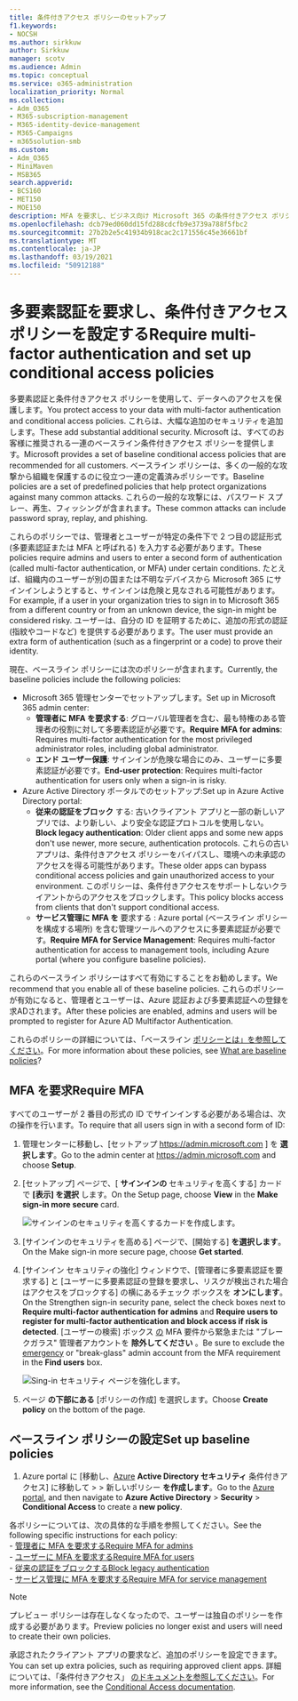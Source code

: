 ```yaml
---
title: 条件付きアクセス ポリシーのセットアップ
f1.keywords:
- NOCSH
ms.author: sirkkuw
author: Sirkkuw
manager: scotv
ms.audience: Admin
ms.topic: conceptual
ms.service: o365-administration
localization_priority: Normal
ms.collection:
- Adm_O365
- M365-subscription-management
- M365-identity-device-management
- M365-Campaigns
- m365solution-smb
ms.custom:
- Adm_O365
- MiniMaven
- MSB365
search.appverid:
- BCS160
- MET150
- MOE150
description: MFA を要求し、ビジネス向け Microsoft 365 の条件付きアクセス ポリシーを設定する方法について説明します。
ms.openlocfilehash: dcb79ed060dd15fd288cdcfb9e3739a788f5fbc2
ms.sourcegitcommit: 27b2b2e5c41934b918cac2c171556c45e36661bf
ms.translationtype: MT
ms.contentlocale: ja-JP
ms.lasthandoff: 03/19/2021
ms.locfileid: "50912188"
---
```

# <a name="require-multi-factor-authentication-and-set-up-conditional-access-policies"></a><span data-ttu-id="76800-103">多要素認証を要求し、条件付きアクセス ポリシーを設定する</span><span class="sxs-lookup"><span data-stu-id="76800-103">Require multi-factor authentication and set up conditional access policies</span></span>

<span data-ttu-id="76800-104">多要素認証と条件付きアクセス ポリシーを使用して、データへのアクセスを保護します。</span><span class="sxs-lookup"><span data-stu-id="76800-104">You protect access to your data with multi-factor authentication and conditional access policies.</span></span> <span data-ttu-id="76800-105">これらは、大幅な追加のセキュリティを追加します。</span><span class="sxs-lookup"><span data-stu-id="76800-105">These add substantial additional security.</span></span> <span data-ttu-id="76800-106">Microsoft は、すべてのお客様に推奨される一連のベースライン条件付きアクセス ポリシーを提供します。</span><span class="sxs-lookup"><span data-stu-id="76800-106">Microsoft provides a set of baseline conditional access policies that are recommended for all customers.</span></span> <span data-ttu-id="76800-107">ベースライン ポリシーは、多くの一般的な攻撃から組織を保護するのに役立つ一連の定義済みポリシーです。</span><span class="sxs-lookup"><span data-stu-id="76800-107">Baseline policies are a set of predefined policies that help protect organizations against many common attacks.</span></span> <span data-ttu-id="76800-108">これらの一般的な攻撃には、パスワード スプレー、再生、フィッシングが含まれます。</span><span class="sxs-lookup"><span data-stu-id="76800-108">These common attacks can include password spray, replay, and phishing.</span></span>

<span data-ttu-id="76800-109">これらのポリシーでは、管理者とユーザーが特定の条件下で 2 つ目の認証形式 (多要素認証または MFA と呼ばれる) を入力する必要があります。</span><span class="sxs-lookup"><span data-stu-id="76800-109">These policies require admins and users to enter a second form of authentication (called multi-factor authentication, or MFA) under certain conditions.</span></span> <span data-ttu-id="76800-110">たとえば、組織内のユーザーが別の国または不明なデバイスから Microsoft 365 にサインインしようとすると、サインインは危険と見なされる可能性があります。</span><span class="sxs-lookup"><span data-stu-id="76800-110">For example, if a user in your organization tries to sign in to Microsoft 365 from a different country or from an unknown device, the sign-in might be considered risky.</span></span> <span data-ttu-id="76800-111">ユーザーは、自分の ID を証明するために、追加の形式の認証 (指紋やコードなど) を提供する必要があります。</span><span class="sxs-lookup"><span data-stu-id="76800-111">The user must provide an extra form of authentication (such as a fingerprint or a code) to prove their identity.</span></span>

<span data-ttu-id="76800-112">現在、ベースライン ポリシーには次のポリシーが含まれます。</span><span class="sxs-lookup"><span data-stu-id="76800-112">Currently, the baseline policies include the following policies:</span></span>

- <span data-ttu-id="76800-113">Microsoft 365 管理センターでセットアップします。</span><span class="sxs-lookup"><span data-stu-id="76800-113">Set up in Microsoft 365 admin center:</span></span>
  - <span data-ttu-id="76800-114">**管理者に MFA を要求する**: グローバル管理者を含む、最も特権のある管理者の役割に対して多要素認証が必要です。</span><span class="sxs-lookup"><span data-stu-id="76800-114">**Require MFA for admins**: Requires multi-factor authentication for the most privileged administrator roles, including global administrator.</span></span>
  - <span data-ttu-id="76800-115">**エンド ユーザー保護**: サインインが危険な場合にのみ、ユーザーに多要素認証が必要です。</span><span class="sxs-lookup"><span data-stu-id="76800-115">**End-user protection**: Requires multi-factor authentication for users only when a sign-in is risky.</span></span> 
- <span data-ttu-id="76800-116">Azure Active Directory ポータルでのセットアップ:</span><span class="sxs-lookup"><span data-stu-id="76800-116">Set up in Azure Active Directory portal:</span></span>
  - <span data-ttu-id="76800-117">**従来の認証をブロック** する: 古いクライアント アプリと一部の新しいアプリでは、より新しい、より安全な認証プロトコルを使用しない。</span><span class="sxs-lookup"><span data-stu-id="76800-117">**Block legacy authentication**: Older client apps and some new apps don't use newer, more secure, authentication protocols.</span></span> <span data-ttu-id="76800-118">これらの古いアプリは、条件付きアクセス ポリシーをバイパスし、環境への未承認のアクセスを得る可能性があります。</span><span class="sxs-lookup"><span data-stu-id="76800-118">These older apps can bypass conditional access policies and gain unauthorized access to your environment.</span></span> <span data-ttu-id="76800-119">このポリシーは、条件付きアクセスをサポートしないクライアントからのアクセスをブロックします。</span><span class="sxs-lookup"><span data-stu-id="76800-119">This policy blocks access from clients that don't support conditional access.</span></span> 
  - <span data-ttu-id="76800-120">**サービス管理に MFA を** 要求する : Azure portal (ベースライン ポリシーを構成する場所) を含む管理ツールへのアクセスに多要素認証が必要です。</span><span class="sxs-lookup"><span data-stu-id="76800-120">**Require MFA for Service Management**: Requires multi-factor authentication for access to management tools, including Azure portal (where you configure baseline policies).</span></span>

<span data-ttu-id="76800-121">これらのベースライン ポリシーはすべて有効にすることをお勧めします。</span><span class="sxs-lookup"><span data-stu-id="76800-121">We recommend that you enable all of these baseline policies.</span></span> <span data-ttu-id="76800-122">これらのポリシーが有効になると、管理者とユーザーは、Azure 認証および多要素認証への登録を求ADされます。</span><span class="sxs-lookup"><span data-stu-id="76800-122">After these policies are enabled, admins and users will be prompted to register for Azure AD Multifactor Authentication.</span></span>

<span data-ttu-id="76800-123">これらのポリシーの詳細については、「ベースライン [ポリシーとは」を参照してください](/azure/active-directory/conditional-access/concept-baseline-protection)。</span><span class="sxs-lookup"><span data-stu-id="76800-123">For more information about these policies, see [What are baseline policies](/azure/active-directory/conditional-access/concept-baseline-protection)?</span></span>

## <a name="require-mfa"></a><span data-ttu-id="76800-124">MFA を要求</span><span class="sxs-lookup"><span data-stu-id="76800-124">Require MFA</span></span>

<span data-ttu-id="76800-125">すべてのユーザーが 2 番目の形式の ID でサインインする必要がある場合は、次の操作を行います。</span><span class="sxs-lookup"><span data-stu-id="76800-125">To require that all users sign in with a second form of ID:</span></span>

1. <span data-ttu-id="76800-126">管理センターに移動し、[セットアップ <a href="https://go.microsoft.com/fwlink/p/?linkid=837890" target="_blank">https://admin.microsoft.com</a> ] を **選択します**。</span><span class="sxs-lookup"><span data-stu-id="76800-126">Go to the admin center at <a href="https://go.microsoft.com/fwlink/p/?linkid=837890" target="_blank">https://admin.microsoft.com</a> and choose **Setup**.</span></span>

2. <span data-ttu-id="76800-127">[セットアップ] ページで、[ **サインインの** セキュリティを高くする] カードで **[表示] を選択** します。</span><span class="sxs-lookup"><span data-stu-id="76800-127">On the Setup page, choose **View** in the **Make sign-in more secure** card.</span></span>

    ![サインインのセキュリティを高くするカードを作成します。](../media/setupmfa.png)
3. <span data-ttu-id="76800-129">[サインインのセキュリティを高める] ページで、[開始する] **を選択します**。</span><span class="sxs-lookup"><span data-stu-id="76800-129">On the Make sign-in more secure page, choose **Get started**.</span></span>

4. <span data-ttu-id="76800-130">[サインイン セキュリティの強化] ウィンドウで、[管理者に多要素認証を要求する] と [ユーザーに多要素認証の登録を要求し、リスクが検出された場合はアクセスをブロックする] の横にあるチェック ボックスを **オンにします**。</span><span class="sxs-lookup"><span data-stu-id="76800-130">On the Strengthen sign-in security pane, select the check boxes next to **Require multi-factor authentication for admins** and **Require users to register for multi-factor authentication and block access if risk is detected**.</span></span>
    <span data-ttu-id="76800-131">[ユーザーの検索] ボックス [の](m365-campaigns-protect-admin-accounts.md#create-an-emergency-admin-account) MFA 要件から緊急または "ブレークガラス" 管理者アカウントを **除外してください** 。</span><span class="sxs-lookup"><span data-stu-id="76800-131">Be sure to exclude the [emergency](m365-campaigns-protect-admin-accounts.md#create-an-emergency-admin-account) or "break-glass" admin account from the MFA requirement in the **Find users** box.</span></span>

    ![Sing-in セキュリティ ページを強化します。](../media/requiremfa.png)

5. <span data-ttu-id="76800-133">ページ **の下部にある** [ポリシーの作成] を選択します。</span><span class="sxs-lookup"><span data-stu-id="76800-133">Choose **Create policy** on the bottom of the page.</span></span>

## <a name="set-up-baseline-policies"></a><span data-ttu-id="76800-134">ベースライン ポリシーの設定</span><span class="sxs-lookup"><span data-stu-id="76800-134">Set up baseline policies</span></span>

1. <span data-ttu-id="76800-135">Azure portal に [移動し、[Azure](https://portal.azure.com) **Active Directory セキュリティ** 条件付きアクセス] に移動して \>  \> 新しいポリシー **を作成します**。</span><span class="sxs-lookup"><span data-stu-id="76800-135">Go to the [Azure portal](https://portal.azure.com), and then navigate to **Azure Active Directory** \> **Security** \> **Conditional Access** to create a **new policy**.</span></span>

<span data-ttu-id="76800-136">各ポリシーについては、次の具体的な手順を参照してください。</span><span class="sxs-lookup"><span data-stu-id="76800-136">See the following specific instructions for each policy:</span></span> <br>
    - [<span data-ttu-id="76800-137">管理者に MFA を要求する</span><span class="sxs-lookup"><span data-stu-id="76800-137">Require MFA for admins</span></span>](/azure/active-directory/conditional-access/howto-baseline-protect-administrators) <br>
    - [<span data-ttu-id="76800-138">ユーザーに MFA を要求する</span><span class="sxs-lookup"><span data-stu-id="76800-138">Require MFA for users</span></span>](/azure/active-directory/conditional-access/howto-baseline-protect-end-users) <br>
    - [<span data-ttu-id="76800-139">従来の認証をブロックする</span><span class="sxs-lookup"><span data-stu-id="76800-139">Block legacy authentication</span></span>](/azure/active-directory/conditional-access/howto-baseline-protect-legacy-auth) <br>
    - [<span data-ttu-id="76800-140">サービス管理に MFA を要求する</span><span class="sxs-lookup"><span data-stu-id="76800-140">Require MFA for service management</span></span>](/azure/active-directory/conditional-access/howto-baseline-protect-azure)

> [!NOTE]
> <span data-ttu-id="76800-141">プレビュー ポリシーは存在しなくなったので、ユーザーは独自のポリシーを作成する必要があります。</span><span class="sxs-lookup"><span data-stu-id="76800-141">Preview policies no longer exist and users will need to create their own policies.</span></span>

<span data-ttu-id="76800-142">承認されたクライアント アプリの要求など、追加のポリシーを設定できます。</span><span class="sxs-lookup"><span data-stu-id="76800-142">You can set up extra policies, such as requiring approved client apps.</span></span> <span data-ttu-id="76800-143">詳細については、「条件付きアクセス」 [のドキュメントを参照してください](/azure/active-directory/conditional-access/)。</span><span class="sxs-lookup"><span data-stu-id="76800-143">For more information, see the [Conditional Access documentation](/azure/active-directory/conditional-access/).</span></span>